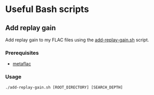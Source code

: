 # Useful Bash scripts

## Add replay gain
Add replay gain to my FLAC files using the [add-replay-gain.sh](add-replay-gain.sh) script.

### Prerequisites
- [metaflac](https://xiph.org/flac/documentation_tools_metaflac.html)

### Usage
`./add-replay-gain.sh [ROOT_DIRECTORY] [SEARCH_DEPTH]`

